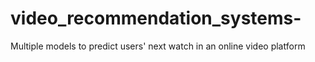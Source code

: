 # video_recommendation_systems-
Multiple models to predict users' next watch in an online video platform

